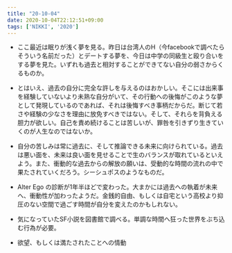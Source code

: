 ```yaml
---
title: "20-10-04"
date: 2020-10-04T22:12:51+09:00
tags: ['NIKKI', '2020']
---
```

- ここ最近は眠りが浅く夢を見る。昨日は台湾人のH（今facebookで調べたらそういう名前だった）とデートする夢を、今日は中学の同級生と殴り合いをする夢を見た。いずれも過去と相対することができてない自分の弱さからくるものか。

- とはいえ、過去の自分に完全な許しを与えるのはおかしい。そこには出来事を経験していないより未熟な自分がいて、その行動への後悔がこのような夢として発現しているのであれば、それは後悔すべき事柄だからだ。断じて若さや経験の少なさを理由に放免すべきではない。そして、それらを背負える胆力が欲しい。自己を責め続けることは苦しいが、罪咎を引きずり生きていくのが人生なのではないか。

- 自分の苦しみは常に過去に、そして推論できる未来に向けられている。過去は悪い面を、未来は良い面を見せることで生のバランスが取れているといえよう。また、衝動的な過去からの解放の願いは、受動的な時間の流れの中で果たされていくだろう。シーシュポスのようなものだ。

- Alter Ego の診断が1年半ほどで変わった。大まかには過去への執着が未来へ、衝動性が加わったようだ。金銭的自由、もしくは自宅という高校より抑圧のない空間で過ごす時間が自分を変えたのかもしれない。

- 気になっていたSF小説を図書館で調べる。単調な時間へ狂った世界をぶち込む行為が必要。

- 欲望、もしくは満たされたことへの情動


